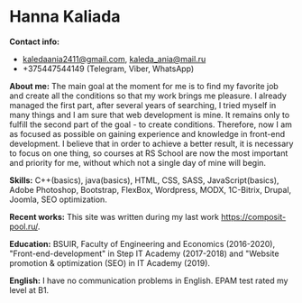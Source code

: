 # Hanna Kaliada
**Contact info:** 
* kaledaania2411@gmail.com, kaleda_ania@mail.ru
* +375447544149 (Telegram, Viber, WhatsApp)

**About me:** The main goal at the moment for me is to find my favorite job and create all the conditions so that my work brings me pleasure. 
I already managed the first part, after several years of searching, I tried myself in many things and I am sure that web development is mine. 
It remains only to fulfill the second part of the goal - to create conditions. 
Therefore, now I am as focused as possible on gaining experience and knowledge in front-end development. 
I believe that in order to achieve a better result, it is necessary to focus on one thing, 
so courses at RS School are now the most important and priority for me, without which not a single day of mine will begin.

**Skills:** С++(basics), java(basics), HTML, CSS, SASS, JavaScript(basics), Adobe Photoshop, Bootstrap, FlexBox, Wordpress, MODX, 1C-Bitrix, Drupal, Joomla, SEO optimization.

**Recent works:** This site was written during my last work https://composit-pool.ru/.

**Education:** BSUIR, Faculty of Engineering and Economics (2016-2020), "Front-end-development" in Step IT Academy (2017-2018) and "Website promotion & optimization (SEO) in IT Academy (2019).

**English:** I have no communication problems in English. EPAM test rated my level at B1.
